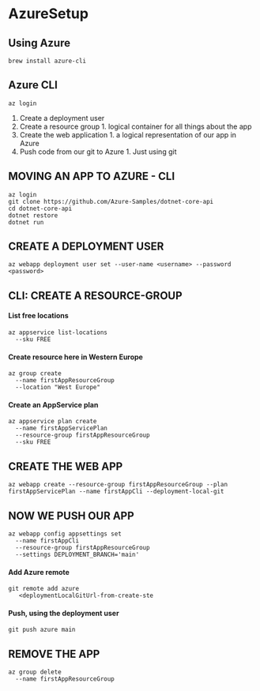 # AzureSetup

## Using Azure

```
brew install azure-cli
```

## Azure CLI

```
az login
```
<ol>
  <li>Create a deployment user</li>
  <li>Create a resource group
        1. logical container for all things about the app</li>
  <li>Create the web application
        1. a logical representation of our app in Azure</li>
  <li>Push code from our git to Azure
        1. Just using git</li>
</ol>

## MOVING AN APP TO AZURE - CLI

```
az login
git clone https://github.com/Azure-Samples/dotnet-core-api
cd dotnet-core-api
dotnet restore
dotnet run
```

## CREATE A DEPLOYMENT USER
```
az webapp deployment user set --user-name <username> --password <password>
```

## CLI: CREATE A RESOURCE-GROUP

<h4> List free locations</h4>

```
az appservice list-locations
  --sku FREE
  ```

<h4> Create resource here in Western Europe</h4>

```
az group create
  --name firstAppResourceGroup
  --location "West Europe"
  ```

<h4> Create an AppService plan</h4>

```
az appservice plan create
  --name firstAppServicePlan
  --resource-group firstAppResourceGroup
  --sku FREE
  ```

## CREATE THE WEB APP

```
az webapp create --resource-group firstAppResourceGroup --plan firstAppServicePlan --name firstAppCli --deployment-local-git
  ```

## NOW WE PUSH OUR APP


```
az webapp config appsettings set
  --name firstAppCli
  --resource-group firstAppResourceGroup
  --settings DEPLOYMENT_BRANCH='main'
  ```

<h4> Add Azure remote</h4>

```
git remote add azure
   <deploymentLocalGitUrl-from-create-ste
   ```

<h4> Push, using the deployment user</h4>

```
git push azure main
```

## REMOVE THE APP

```
az group delete
  --name firstAppResourceGroup
  ```



